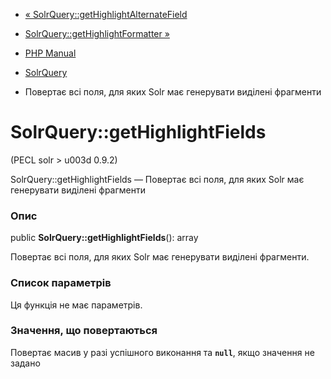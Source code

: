- [«
SolrQuery::getHighlightAlternateField](solrquery.gethighlightalternatefield.md)
- [SolrQuery::getHighlightFormatter
»](solrquery.gethighlightformatter.md)

- [PHP Manual](index.md)
- [SolrQuery](class.solrquery.md)
- Повертає всі поля, для яких Solr має генерувати виділені
фрагменти

# SolrQuery::getHighlightFields

(PECL solr \> u003d 0.9.2)

SolrQuery::getHighlightFields — Повертає всі поля, для яких Solr
має генерувати виділені фрагменти

### Опис

public **SolrQuery::getHighlightFields**(): array

Повертає всі поля, для яких Solr має генерувати виділені
фрагменти.

### Список параметрів

Ця функція не має параметрів.

### Значення, що повертаються

Повертає масив у разі успішного виконання та **`null`**, якщо
значення не задано
